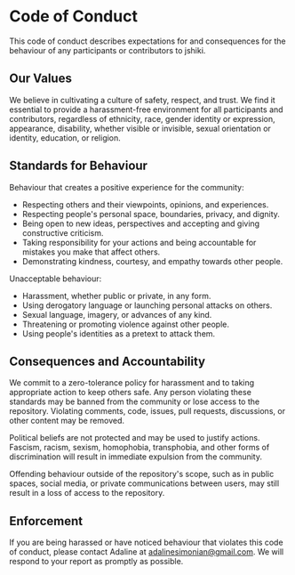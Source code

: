 # Code of Conduct

This code of conduct describes expectations for and consequences for the behaviour of any participants or contributors to jshiki.

## Our Values

We believe in cultivating a culture of safety, respect, and trust. We find it essential to provide a harassment-free environment for all participants and contributors, regardless of ethnicity, race, gender identity or expression, appearance, disability, whether visible or invisible, sexual orientation or identity, education, or religion.

## Standards for Behaviour

Behaviour that creates a positive experience for the community:

- Respecting others and their viewpoints, opinions, and experiences.
- Respecting people's personal space, boundaries, privacy, and dignity.
- Being open to new ideas, perspectives and accepting and giving constructive criticism.
- Taking responsibility for your actions and being accountable for mistakes you make that affect others.
- Demonstrating kindness, courtesy, and empathy towards other people.

Unacceptable behaviour:

- Harassment, whether public or private, in any form.
- Using derogatory language or launching personal attacks on others.
- Sexual language, imagery, or advances of any kind.
- Threatening or promoting violence against other people.
- Using people's identities as a pretext to attack them.

## Consequences and Accountability

We commit to a zero-tolerance policy for harassment and to taking appropriate action to keep others safe. Any person violating these standards may be banned from the community or lose access to the repository. Violating comments, code, issues, pull requests, discussions, or other content may be removed.

Political beliefs are not protected and may be used to justify actions. Fascism, racism, sexism, homophobia, transphobia, and other forms of discrimination will result in immediate expulsion from the community.

Offending behaviour outside of the repository's scope, such as in public spaces, social media, or private communications between users, may still result in a loss of access to the repository.

## Enforcement

If you are being harassed or have noticed behaviour that violates this code of conduct, please contact Adaline at [adalinesimonian@gmail.com](mailto:adalinesimonian@gmail.com). We will respond to your report as promptly as possible.
